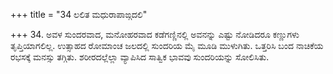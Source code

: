 +++
title = "34 ಲಲಿತ ಮಧುರಾಪಾಙ್ಗದಲಿ"

+++
34. ಅವಳ ಸುಂದರವಾದ, ಮನೋಹರವಾದ ಕಡೆಗಣ್ಣಿನಲ್ಲಿ ಅವನನ್ನು ಎಷ್ಟು ನೋಡಿದರೂ ಕಣ್ಣುಗಳು ತೃಪ್ತಿಯಾಗಲಿಲ್ಲ. ಉತ್ಸಾಹದ ರೋಮಾಂಚ ಜಲದಲ್ಲಿ ಸುಂದರಿಯ ಮೈ ಮೂಡಿ ಮುಳುಗಿತು. ಒತ್ತರಿಸಿ ಬಂದ ನಾಚಿಕೆಯ ರಭಸಕ್ಕೆ ಮನಸ್ಸು ತಗ್ಗಿತು.  ಶರೀರದಲ್ಲೆಲ್ಲಾ ವ್ಯಾಪಿಸಿದ ಸಾತ್ವಿಕ ಭಾವವು ಸುಂದರಿಯನ್ನು ಸೋಲಿಸಿತು.
